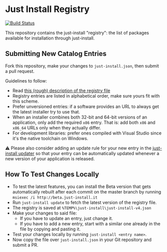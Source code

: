# Just Install Registry

[![Build Status](https://travis-ci.org/just-install/registry.svg?branch=master)](https://travis-ci.org/just-install/registry)

This repository contains the just-install "registry": the list of packages available for
installation through just-install.

## Submitting New Catalog Entries

Fork this repository, make your changes to `just-install.json`, then submit a pull request.

Guidelines to follow:

* Read [this (rough) description of the registry file](docs/registry.md)
* Registry entries are listed in alphabetical order, make sure yours fit with this scheme.
* Prefer unversioned entries: if a software provides an URL to always get the latest installer try
  to use that.
* When an installer combines both 32-bit and 64-bit versions of an application, only add the
  required `x86` entry. That is: add both `x86` and `x86_64` URLs only when they actually differ.
* For development libraries: prefer ones compiled with Visual Studio since it's the native toolchain
  on Windows.

:warning: Please also consider adding an update rule for your new entry in the [just-install
updater](https://github.com/just-install/just-install-updater) so that your entry can be automatically
updated whenever a new version of your application is released.

## How To Test Changes Locally

* To test the latest features, you can install the Beta version that gets automatically rebuilt after each commit on the master branch by running `msiexec /i http://beta.just-install.it`
* Run `just-install update` to fetch the latest version of the registry file.
* The registry is saved at `%TEMP%\just-install\just-install-v4.json`
* Make your changes to said file:
  * If you have to update an entry, just change it.
  * If you have to add a new entry, start with a similar one already in the file by copying and
    pasting it.
* Test your changes locally by running `just-install <entry name>`.
* Now copy the file over `just-install.json` in your Git repository and submit a PR.
